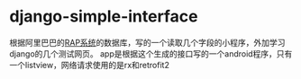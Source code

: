 # django-simple-interface
根据阿里巴巴的<a href="https://github.com/thx/RAP">RAP系统</a>的数据库，写的一个读取几个字段的小程序，外加学习django的几个测试网页。
app是根据这个生成的接口写的一个android程序，只有一个listview，网络请求使用的是rx和retrofit2
